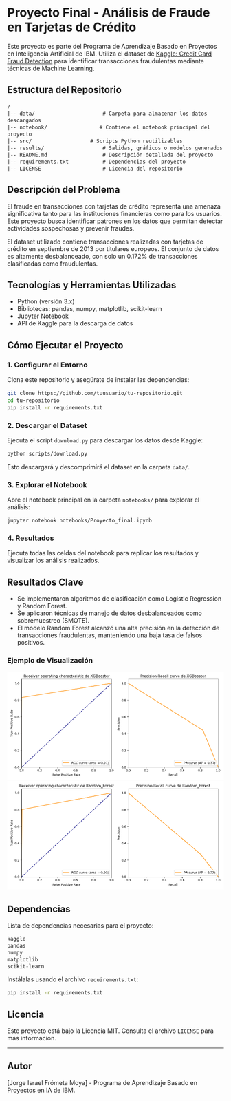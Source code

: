 # Proyecto Final - Análisis de Fraude en Tarjetas de Crédito

Este proyecto es parte del Programa de Aprendizaje Basado en Proyectos en Inteligencia Artificial de IBM. Utiliza el dataset de [Kaggle: Credit Card Fraud Detection](https://www.kaggle.com/mlg-ulb/creditcardfraud) para identificar transacciones fraudulentas mediante técnicas de Machine Learning.

## Estructura del Repositorio
```plaintext
/
|-- data/                      # Carpeta para almacenar los datos descargados
|-- notebook/                 # Contiene el notebook principal del proyecto
|-- src/                   # Scripts Python reutilizables
|-- results/                   # Salidas, gráficos o modelos generados
|-- README.md                  # Descripción detallada del proyecto
|-- requirements.txt           # Dependencias del proyecto
|-- LICENSE                    # Licencia del repositorio

```

## Descripción del Problema
El fraude en transacciones con tarjetas de crédito representa una amenaza significativa tanto para las instituciones financieras como para los usuarios. Este proyecto busca identificar patrones en los datos que permitan detectar actividades sospechosas y prevenir fraudes.

El dataset utilizado contiene transacciones realizadas con tarjetas de crédito en septiembre de 2013 por titulares europeos. El conjunto de datos es altamente desbalanceado, con solo un 0.172% de transacciones clasificadas como fraudulentas.

## Tecnologías y Herramientas Utilizadas
- Python (versión 3.x)
- Bibliotecas: pandas, numpy, matplotlib, scikit-learn
- Jupyter Notebook
- API de Kaggle para la descarga de datos

## Cómo Ejecutar el Proyecto

### 1. Configurar el Entorno
Clona este repositorio y asegúrate de instalar las dependencias:
```bash
git clone https://github.com/tuusuario/tu-repositorio.git
cd tu-repositorio
pip install -r requirements.txt
```

### 2. Descargar el Dataset
Ejecuta el script `download.py` para descargar los datos desde Kaggle:
```bash
python scripts/download.py
```

Esto descargará y descomprimirá el dataset en la carpeta `data/`.

### 3. Explorar el Notebook
Abre el notebook principal en la carpeta `notebooks/` para explorar el análisis:
```bash
jupyter notebook notebooks/Proyecto_final.ipynb
```

### 4. Resultados
Ejecuta todas las celdas del notebook para replicar los resultados y visualizar los análisis realizados.

## Resultados Clave
- Se implementaron algoritmos de clasificación como Logistic Regression y Random Forest.
- Se aplicaron técnicas de manejo de datos desbalanceados como sobremuestreo (SMOTE).
- El modelo Random Forest alcanzó una alta precisión en la detección de transacciones fraudulentas, manteniendo una baja tasa de falsos positivos.

### Ejemplo de Visualización
![Ejemplo de Gráfico](results/Results_XGBooster.png)
![Ejemplo de Gráfico](results/Results_Random_Forest.png)

## Dependencias
Lista de dependencias necesarias para el proyecto:
```
kaggle
pandas
numpy
matplotlib
scikit-learn
```

Instálalas usando el archivo `requirements.txt`:
```bash
pip install -r requirements.txt
```

## Licencia
Este proyecto está bajo la Licencia MIT. Consulta el archivo `LICENSE` para más información.

---

## Autor
[Jorge Israel Frómeta Moya] - Programa de Aprendizaje Basado en Proyectos en IA de IBM.




```python

```
